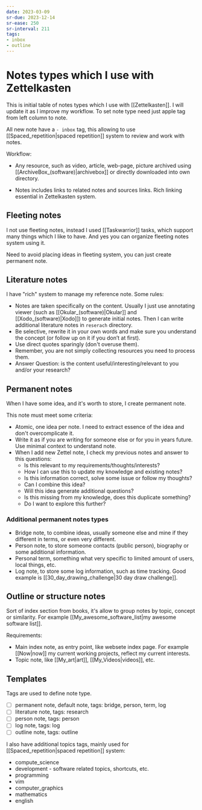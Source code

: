 ```yaml
---
date: 2023-03-09
sr-due: 2023-12-14
sr-ease: 250
sr-interval: 211
tags:
- inbox
- outline
---
```


# Notes types which I use with Zettelkasten

This is initial table of notes types which I use with [[Zettelkasten]]. I will
update it as I improve my workflow. To set note type need just apple tag from
left column to note.

All new note have a `- inbox` tag, this allowing to use
[[Spaced_repetition|spaced repetition]] system to review and work with notes.

Workflow:

- Any resource, such as video, article, web-page, picture archived using
[[ArchiveBox_(software)|archivebox]] or directly downloaded into own directory.

 - Notes includes links to related notes and sources links. Rich linking
 essential in Zettelkasten system.

## Fleeting notes

I not use fleeting notes, instead I used [[Taskwarrior]] tasks, which
support many things which I like to have. And yes you can organize fleeting
notes system using it.

Need to avoid placing ideas in fleeting system, you can just create permanent
note.

## Literature notes

I have "rich" system to manage my reference note. Some rules:
- Notes are taken specifically on the content. Usually I just use annotating
viewer (such as [[Okular_(software)|Okular]] and [[Xodo_(software)|Xodo]]) to generate initial notes. Then I
can write additional literature notes in `reserach` directory.
- Be selective, rewrite it in your own words and make sure you understand the
concept (or follow up on it if you don’t at first).
- Use direct quotes sparingly (don't overuse them).
- Remember, you are not simply collecting resources you need to process them.
- Answer Question: is the content useful/interesting/relevant to you and/or your research?

## Permanent notes

When I have some idea, and it's worth to store, I create permanent note.

This note must meet some criteria:
- Atomic, one idea per note. I need to extract essence of the idea and don't
overcomplicate it.
- Write it as if you are writing for someone else or for you in years future.
Use minimal context to understand note.
- When I add new Zettel note, I check my previous notes and answer to this
questions:
    * Is this relevant to my requirements/thoughts/interests?
    * How I can use this to update my knowledge and existing notes?
    * Is this information correct, solve some issue or follow my thoughts?
    * Can I combine this idea?
    * Will this idea generate additional questions?
    * Is this missing from my knowledge, does this duplicate something?
    * Do I want to explore this further?

### Additional permanent notes types

- Bridge note, to combine ideas, usually someone else and mine if they different
  in terms, or even very different.
- Person note, to store someone contacts (public person), biography or some
additional information.
- Personal term, something what very specific to limited amount of users, local
  things, etc.
- Log note, to store some log information, such as time tracking. Good example
is [[30_day_drawing_challenge|30 day draw challenge]].

## Outline or structure notes

Sort of index section from books, it's allow to group notes by topic, concept or
similarity. For example [[My_awesome_software_list|my awesome software list]].

Requirements:
- Main index note, as entry point, like websete index page. For example
[[Now|now]] my current working projects, reflect my current interests.
- Topic note, like [[My_art|art]], [[My_Videos|videos]], etc.

## Templates

Tags are used to define note type.

- [ ] permanent note, default note, tags: bridge, person, term, log
- [ ] literature note, tags: research
- [ ] person note, tags: person
- [ ] log note, tags: log
- [ ] outline note, tags: outline

I also have additional topics tags, mainly used for
[[Spaced_repetition|spaced repetition]] system:
- compute_science
- development - software related topics, shortcuts, etc.
- programming
- vim
- computer_graphics
- mathematics
- english